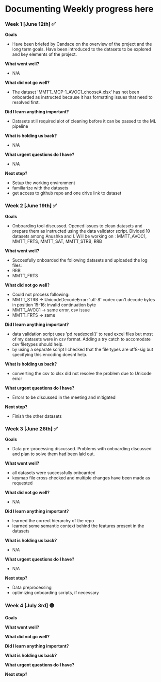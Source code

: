 # Documenting Weekly progress here

### Week 1 [June 12th] :white_check_mark:
**Goals**
- Have been briefed by Candace on the overview of the project and the long term goals. Have been introduced to the datasets to be explored and key elements of the project.
  
**What went well?**
- N/A
  
**What did not go well?**
- The dataset 'MMTT_MCP-1_AVOC1_chooseA.xlsx' has not been onboarded as instructed because it has formatting issues that need to resolved first.
  
**Did I learn anything important?**
- Datasets still required alot of cleaning before it can be passed to the ML pipeline
  
**What is holding us back?**
- N/A
  
**What urgent questions do I have?**
- N/A
  
**Next step?**
- Setup the working environment
- familiarize with the datasets
- get access to github repo and one drive link to dataset


### Week 2 [June 19th] :white_check_mark:
**Goals**
- Onboarding tool discussed. Opened issues to clean datasets and prepare them as instructed using the data validator script. Divided 10 datasets among Anushka and I. Will be working on : MMTT_AVOC1, MMTT_FRTS, MMTT_SAT, MMTT_STRB, RRB
  
**What went well?**
- Succesfully onboarded the following datasets and uploaded the log files:
 - RRB
 - MMTT_FRTS

**What did not go well?**
- Could not process following:
 - MMTT_STRB -> UnicodeDecodeError: 'utf-8' codec can't decode bytes in position 15-16: invalid continuation byte
 - MMTT_AVOC1 -> same error, csv issue
 - MMTT_FRTS -> same

**Did I learn anything important?**
- data validation script uses 'pd.readexcel()' to read excel files but most of my datasets were in csv format. Adding a try catch to accomodate csv filetypes should help. 
- by using a separate script I checked that the file types are utf8-sig but specifying this encoding doesnt help.

**What is holding us back?**
- converting the csv to xlsx did not resolve the problem due to Unicode error

**What urgent questions do I have?**
- Errors to be discussed in the meeting and mitigated

**Next step?**
- Finish the other datasets


### Week 3 [June 26th] :white_check_mark:

**Goals**
- Data pre-processing discussed. Problems with onboarding discussed and plan to solve them had been laid out.

**What went well?**
- all datasets were successfully onboarded
- keymap file cross checked and multiple changes have been made as requested

**What did not go well?**
- N/A

**Did I learn anything important?**
- learned the correct hierarchy of the repo
- learned some semantic context behind the features present in the datasets

**What is holding us back?**
- N/A

**What urgent questions do I have?**
- N/A

**Next step?**
- Data preprocessing
- optimizing onboarding scripts, if necessary

### Week 4 [July 3rd] :yellow_circle:
**Goals**

**What went well?**


**What did not go well?**


**Did I learn anything important?**


**What is holding us back?**


**What urgent questions do I have?**

**Next step?**


